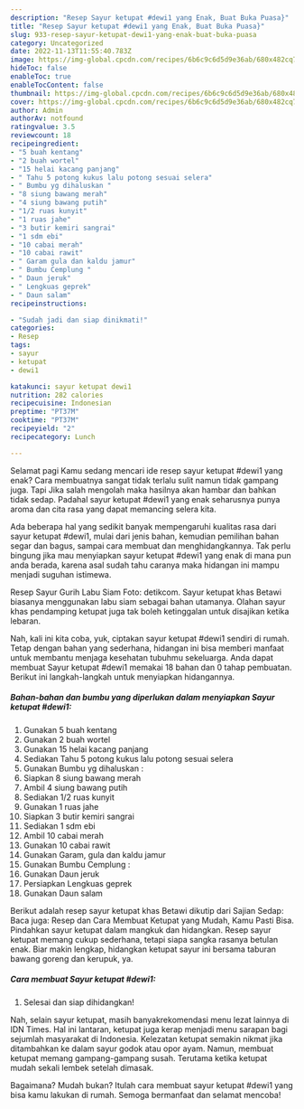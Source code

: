 ```yaml
---
description: "Resep Sayur ketupat #dewi1 yang Enak, Buat Buka Puasa}"
title: "Resep Sayur ketupat #dewi1 yang Enak, Buat Buka Puasa}"
slug: 933-resep-sayur-ketupat-dewi1-yang-enak-buat-buka-puasa
category: Uncategorized
date: 2022-11-13T11:55:40.783Z
image: https://img-global.cpcdn.com/recipes/6b6c9c6d5d9e36ab/680x482cq70/sayur-ketupat-dewi1-foto-resep-utama.jpg
hideToc: false
enableToc: true
enableTocContent: false
thumbnail: https://img-global.cpcdn.com/recipes/6b6c9c6d5d9e36ab/680x482cq70/sayur-ketupat-dewi1-foto-resep-utama.jpg
cover: https://img-global.cpcdn.com/recipes/6b6c9c6d5d9e36ab/680x482cq70/sayur-ketupat-dewi1-foto-resep-utama.jpg
author: Admin
authorAv: notfound
ratingvalue: 3.5
reviewcount: 18
recipeingredient:
- "5 buah kentang"
- "2 buah wortel"
- "15 helai kacang panjang"
- " Tahu 5 potong kukus lalu potong sesuai selera"
- " Bumbu yg dihaluskan "
- "8 siung bawang merah"
- "4 siung bawang putih"
- "1/2 ruas kunyit"
- "1 ruas jahe"
- "3 butir kemiri sangrai"
- "1 sdm ebi"
- "10 cabai merah"
- "10 cabai rawit"
- " Garam gula dan kaldu jamur"
- " Bumbu Cemplung "
- " Daun jeruk"
- " Lengkuas geprek"
- " Daun salam"
recipeinstructions:

- "Sudah jadi dan siap dinikmati!"
categories:
- Resep
tags:
- sayur
- ketupat
- dewi1

katakunci: sayur ketupat dewi1 
nutrition: 282 calories
recipecuisine: Indonesian
preptime: "PT37M"
cooktime: "PT37M"
recipeyield: "2"
recipecategory: Lunch

---
```



Selamat pagi Kamu sedang mencari ide resep sayur ketupat #dewi1 yang enak? Cara membuatnya sangat tidak terlalu sulit namun tidak gampang juga. Tapi Jika salah mengolah maka hasilnya akan hambar dan bahkan tidak sedap. Padahal sayur ketupat #dewi1 yang enak seharusnya punya aroma dan cita rasa yang dapat memancing selera kita.


Ada beberapa hal yang sedikit banyak mempengaruhi kualitas rasa dari sayur ketupat #dewi1, mulai dari jenis bahan, kemudian pemilihan bahan segar dan bagus, sampai cara membuat dan menghidangkannya. Tak perlu bingung jika mau menyiapkan sayur ketupat #dewi1 yang enak di mana pun anda berada, karena asal sudah tahu caranya maka hidangan ini mampu menjadi suguhan istimewa.

Resep Sayur Gurih Labu Siam Foto: detikcom. Sayur ketupat khas Betawi biasanya menggunakan labu siam sebagai bahan utamanya. Olahan sayur khas pendamping ketupat juga tak boleh ketinggalan untuk disajikan ketika lebaran.


Nah, kali ini kita coba, yuk, ciptakan sayur ketupat #dewi1 sendiri di rumah. Tetap dengan bahan yang sederhana, hidangan ini bisa memberi manfaat untuk membantu menjaga kesehatan tubuhmu sekeluarga. Anda dapat membuat Sayur ketupat #dewi1 memakai 18 bahan dan 0 tahap pembuatan. Berikut ini langkah-langkah untuk menyiapkan hidangannya.

<!--inarticleads1-->

##### Bahan-bahan dan bumbu yang diperlukan dalam menyiapkan Sayur ketupat #dewi1:

1. Gunakan 5 buah kentang
1. Gunakan 2 buah wortel
1. Gunakan 15 helai kacang panjang
1. Sediakan  Tahu 5 potong kukus lalu potong sesuai selera
1. Gunakan  Bumbu yg dihaluskan :
1. Siapkan 8 siung bawang merah
1. Ambil 4 siung bawang putih
1. Sediakan 1/2 ruas kunyit
1. Gunakan 1 ruas jahe
1. Siapkan 3 butir kemiri sangrai
1. Sediakan 1 sdm ebi
1. Ambil 10 cabai merah
1. Gunakan 10 cabai rawit
1. Gunakan  Garam, gula dan kaldu jamur
1. Gunakan  Bumbu Cemplung :
1. Gunakan  Daun jeruk
1. Persiapkan  Lengkuas geprek
1. Gunakan  Daun salam


Berikut adalah resep sayur ketupat khas Betawi dikutip dari Sajian Sedap: Baca juga: Resep dan Cara Membuat Ketupat yang Mudah, Kamu Pasti Bisa. Pindahkan sayur ketupat dalam mangkuk dan hidangkan. Resep sayur ketupat memang cukup sederhana, tetapi siapa sangka rasanya betulan enak. Biar makin lengkap, hidangkan ketupat sayur ini bersama taburan bawang goreng dan kerupuk, ya. 

<!--inarticleads2-->

##### Cara membuat Sayur ketupat #dewi1:


1. Selesai dan siap dihidangkan!

Nah, selain sayur ketupat, masih banyakrekomendasi menu lezat lainnya di IDN Times. Hal ini lantaran, ketupat juga kerap menjadi menu sarapan bagi sejumlah masyarakat di Indonesia. Kelezatan ketupat semakin nikmat jika ditambahkan ke dalam sayur godok atau opor ayam. Namun, membuat ketupat memang gampang-gampang susah. Terutama ketika ketupat mudah sekali lembek setelah dimasak. 

Bagaimana? Mudah bukan? Itulah cara membuat sayur ketupat #dewi1 yang bisa kamu lakukan di rumah. Semoga bermanfaat dan selamat mencoba!
